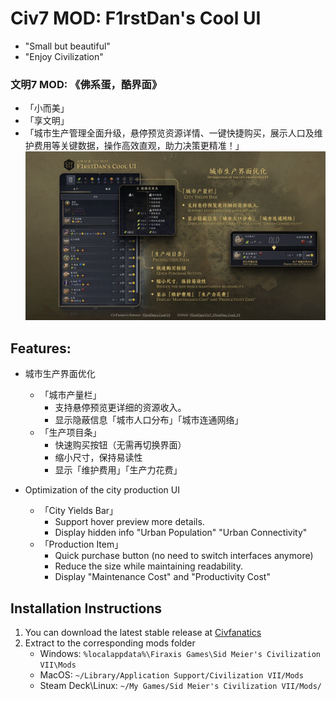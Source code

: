 # Civ7 MOD: F1rstDan's Cool UI 
- "Small but beautiful"
- "Enjoy Civilization"
### 文明7 MOD: 《佛系蛋，酷界面》
- 「小而美」
- 「享文明」
- 「城市生产管理全面升级，悬停预览资源详情、一键快捷购买，展示人口及维护费用等关键数据，操作高效直观，助力决策更精准！」
![Civ7 MOD: F1rstDan's Cool UI - 1](F1rstDan's%20Cool%20UI%20-%201.png)
## Features:
- 城市生产界面优化
  - 「城市产量栏」
    - 支持悬停预览更详细的资源收入。
    - 显示隐蔽信息「城市人口分布」「城市连通网络」
  - 「生产项目条」
    - 快速购买按钮（无需再切换界面）
    - 缩小尺寸，保持易读性
    - 显示「维护费用」「生产力花费」

- Optimization of the city production UI
  - 「City Yields Bar」
    - Support hover preview more details.
    - Display hidden info "Urban Population" "Urban Connectivity"
  - 「Production Item」
    - Quick purchase button (no need to switch interfaces anymore)
    - Reduce the size while maintaining readability.
    - Display "Maintenance Cost" and "Productivity Cost"


## Installation Instructions
1. You can download the latest stable release at [Civfanatics](https://forums.civfanatics.com/resources/f1rstdans-cool-ui.31961/)
2. Extract to the corresponding mods folder
    * Windows: `%localappdata%\Firaxis Games\Sid Meier's Civilization VII\Mods`
    * MacOS: `~/Library/Application Support/Civilization VII/Mods`
    * Steam Deck\Linux: `~/My Games/Sid Meier's Civilization VII/Mods/`
